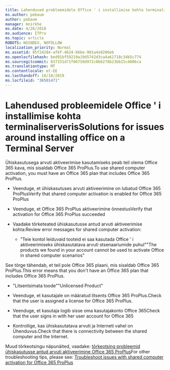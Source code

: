 ```yaml
---
title: Lahendused probleemidele Office ' i installimise kohta terminaliserveris
ms.author: pebaum
author: pebaum
manager: mnirkhe
ms.date: 4/26/2018
ms.audience: ITPro
ms.topic: article
ROBOTS: NOINDEX, NOFOLLOW
localization_priority: Normal
ms.assetid: 85f24284-af6f-4624-b6be-901a4a9206eb
ms.openlocfilehash: bed91bf59219a19d5742d3ca4a61718c34b5c774
ms.sourcegitcommit: 037331d71f06750d972c0b6278b23bb15c4806ca
ms.translationtype: MT
ms.contentlocale: et-EE
ms.lasthandoff: 10/18/2019
ms.locfileid: "36501471"
---
```

# <a name="solutions-for-issues-around-installing-office-on-a-terminal-server"></a><span data-ttu-id="0c83d-102">Lahendused probleemidele Office ' i installimise kohta terminaliserveris</span><span class="sxs-lookup"><span data-stu-id="0c83d-102">Solutions for issues around installing office on a Terminal Server</span></span>

<span data-ttu-id="0c83d-103">Ühiskasutusega arvuti aktiveerimise kasutamiseks peab teil olema Office 365 kava, mis sisaldab Office 365 ProPlus.</span><span class="sxs-lookup"><span data-stu-id="0c83d-103">To use shared computer activation, you must have an Office 365 plan that includes Office 365 ProPlus.</span></span>
  
- <span data-ttu-id="0c83d-104">Veenduge, et ühiskasutuses arvuti aktiveerimine on lubatud Office 365 ProPlus</span><span class="sxs-lookup"><span data-stu-id="0c83d-104">Verify that shared computer activation is enabled for Office 365 ProPlus</span></span>
    
- <span data-ttu-id="0c83d-105">Veenduge, et Office 365 ProPlus aktiveerimine õnnestus</span><span class="sxs-lookup"><span data-stu-id="0c83d-105">Verify that activation for Office 365 ProPlus succeeded</span></span>
    
- <span data-ttu-id="0c83d-106">Vaadake tõrketeated ühiskasutusse antud arvuti aktiveerimise kohta:</span><span class="sxs-lookup"><span data-stu-id="0c83d-106">Review error messages for shared computer activation:</span></span>
    
  - <span data-ttu-id="0c83d-107">"Teie kontol leiduvaid tooteid ei saa kasutada Office ' i aktiveerimiseks ühiskasutatava arvuti stsenaariumide puhul"</span><span class="sxs-lookup"><span data-stu-id="0c83d-107">"The products we found in your account cannot be used to activate Office in shared computer scenarios"</span></span>
  
<span data-ttu-id="0c83d-108">See tõrge tähendab, et teil pole Office 365 plaani, mis sisaldab Office 365 ProPlus.</span><span class="sxs-lookup"><span data-stu-id="0c83d-108">This error means that you don't have an Office 365 plan that includes Office 365 ProPlus.</span></span>
    
  - <span data-ttu-id="0c83d-109">"Litsentsimata toode"</span><span class="sxs-lookup"><span data-stu-id="0c83d-109">"Unlicensed Product"</span></span>
    
  - <span data-ttu-id="0c83d-110">Veenduge, et kasutajale on määratud litsents Office 365 ProPlus.</span><span class="sxs-lookup"><span data-stu-id="0c83d-110">Check that the user is assigned a license for Office 365 ProPlus.</span></span>
    
  - <span data-ttu-id="0c83d-111">Veenduge, et kasutaja logib sisse oma kasutajakonto Office 365</span><span class="sxs-lookup"><span data-stu-id="0c83d-111">Check that the user signs in with her user account for Office 365</span></span>
    
  - <span data-ttu-id="0c83d-112">Kontrollige, kas ühiskasutatava arvuti ja Interneti vahel on Ühenduvus.</span><span class="sxs-lookup"><span data-stu-id="0c83d-112">Check that there is connectivity between the shared computer and the Internet.</span></span>
    
<span data-ttu-id="0c83d-113">Muud tõrkeotsingu näpunäited, vaadake: [tõrkeotsing probleemid ühiskasutusse antud arvuti aktiveerimine Office 365 ProPlus](https://docs.microsoft.com/DeployOffice/troubleshoot-issues-with-shared-computer-activation-for-office-365-proplus)</span><span class="sxs-lookup"><span data-stu-id="0c83d-113">For other troubleshooting tips, please see: [Troubleshoot issues with shared computer activation for Office 365 ProPlus](https://docs.microsoft.com/DeployOffice/troubleshoot-issues-with-shared-computer-activation-for-office-365-proplus)</span></span>
  

